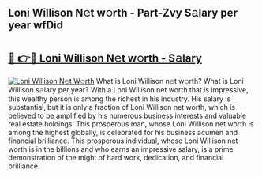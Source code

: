 ## Loni Willison N𝚎t w𝚘rth - Part-Zvy S𝚊lary per year wfDid

# <h2><a href="http://gc1xoif.nevu.top/?p=Loni+Willison">🔗 👉🔴 Loni Willison N𝚎t w𝚘rth - S𝚊lary</a></h2>

[![Loni Willison N𝚎t W𝚘rth](https://i.imgur.com/Oavwk0R.jpeg)](http://gc1xoif.nevu.top/?p=Loni+Willison)
What is Loni Willison n𝚎t w𝚘rth? What is Loni Willison s𝚊lary per year?
With a Loni Willison net worth that is impressive, this wealthy person is among the richest in his industry. His salary is substantial, but it is only a fraction of Loni Willison net worth, which is believed to be amplified by his numerous business interests and valuable real estate holdings. This prosperous man, whose Loni Willison net worth is among the highest globally, is celebrated for his business acumen and financial brilliance. This prosperous individual, whose Loni Willison net worth is in the billions and who earns an impressive salary, is a prime demonstration of the might of hard work, dedication, and financial brilliance.
